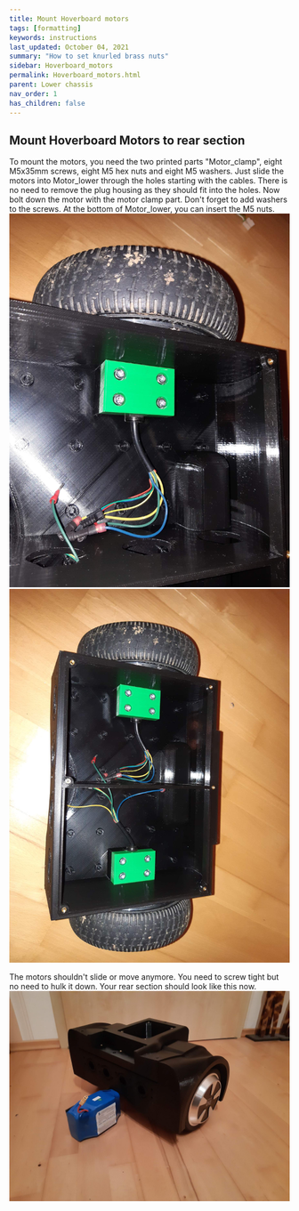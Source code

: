 ```yaml
---
title: Mount Hoverboard motors
tags: [formatting]
keywords: instructions
last_updated: October 04, 2021
summary: "How to set knurled brass nuts"
sidebar: Hoverboard_motors
permalink: Hoverboard_motors.html
parent: Lower chassis
nav_order: 1
has_children: false
---
```

## Mount Hoverboard Motors to rear section

To mount the motors, you need the two printed parts "Motor_clamp", eight M5x35mm screws, eight M5 hex nuts and eight M5 washers.
Just slide the motors into Motor_lower through the holes starting with the cables. There is no need to remove the plug housing as they should fit into the holes.
Now bolt down the motor with the motor clamp part. Don't forget to add washers to the screws. At the bottom of Motor_lower, you can insert the M5 nuts.
![](/images/HoverMotor_1.jpg)
![](/images/HoverMotor_2.jpg)

The motors shouldn't slide or move anymore. You need to screw tight but no need to hulk it down.
Your rear section should look like this now.
![](/images/Rear_section_complete.jpg)



